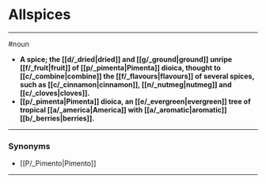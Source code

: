 # Allspices
---
#noun
- **A spice; the [[d/_dried|dried]] and [[g/_ground|ground]] unripe [[f/_fruit|fruit]] of [[p/_pimenta|Pimenta]] dioica, thought to [[c/_combine|combine]] the [[f/_flavours|flavours]] of several spices, such as [[c/_cinnamon|cinnamon]], [[n/_nutmeg|nutmeg]] and [[c/_cloves|cloves]].**
- **[[p/_pimenta|Pimenta]] dioica, an [[e/_evergreen|evergreen]] tree of tropical [[a/_america|America]] with [[a/_aromatic|aromatic]] [[b/_berries|berries]].**
---
### Synonyms
- [[P/_Pimento|Pimento]]
---
